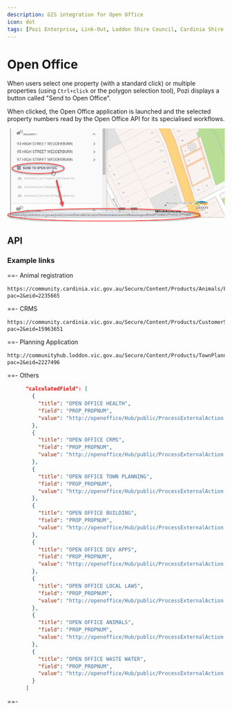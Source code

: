 ```yaml
---
description: GIS integration for Open Office
icon: dot
tags: [Pozi Enterprise, Link-Out, Loddon Shire Council, Cardinia Shire Council]
---
```


# Open Office

When users select one property (with a standard click) or multiple properties (using `Ctrl+click` or the polygon selection tool), Pozi displays a button called "Send to Open Office".

When clicked, the Open Office application is launched and the selected property numbers read by the Open Office API for its specialised workflows.

![](/static/img/tweet-gallery/Open_Office_Integration.png)

## API

### Example links

==- Animal registration

```
https://community.cardinia.vic.gov.au/Secure/Content/Products/Animals/Forms/ManageRegistration.aspx?pac=2&eid=2235665
```

==- CRMS

```
https://community.cardinia.vic.gov.au/Secure/Content/Products/CustomerService/Forms/ManageEvent.aspx?pac=2&eid=15963651
```

==- Planning Application

```
http://communityhub.loddon.vic.gov.au/Secure/Content/Products/TownPlanning/Forms/ManageApplication.aspx?pac=2&eid=2227496
```

==- Others

```json
      "calculatedField": [
        {
          "title": "OPEN OFFICE HEALTH",
          "field": "PROP_PROPNUM",
          "value": "http://openoffice/Hub/public/ProcessExternalAction.aspx?Module=HEALTH%26source=ExecuteOO%26id={field}"
        },
        {
          "title": "OPEN OFFICE CRMS",
          "field": "PROP_PROPNUM",
          "value": "http://openoffice/Hub/public/ProcessExternalAction.aspx?Module=CRMS%26source=ExecuteOO%26id={field}"
        },
        {
          "title": "OPEN OFFICE TOWN PLANNING",
          "field": "PROP_PROPNUM",
          "value": "http://openoffice/Hub/public/ProcessExternalAction.aspx?Module=TP%26source=ExecuteOO%26id={field}"
        },
        {
          "title": "OPEN OFFICE BUILDING",
          "field": "PROP_PROPNUM",
          "value": "http://openoffice/Hub/public/ProcessExternalAction.aspx?Module=BUILDING%26source=ExecuteOO%26id={field}"
        },
        {
          "title": "OPEN OFFICE DEV APPS",
          "field": "PROP_PROPNUM",
          "value": "http://openoffice/Hub/public/ProcessExternalAction.aspx?Module=DEVAPPS%26source=ExecuteOO%26id={field}"
        },
        {
          "title": "OPEN OFFICE LOCAL LAWS",
          "field": "PROP_PROPNUM",
          "value": "http://openoffice/Hub/public/ProcessExternalAction.aspx?Module=LLP%26source=ExecuteOO%26id={field}"
        },
        {
          "title": "OPEN OFFICE ANIMALS",
          "field": "PROP_PROPNUM",
          "value": "http://openoffice/Hub/public/ProcessExternalAction.aspx?Module=ANIMALS%26source=ExecuteOO%26id={field}"
        },
        {
          "title": "OPEN OFFICE WASTE WATER",
          "field": "PROP_PROPNUM",
          "value": "http://openoffice/Hub/public/ProcessExternalAction.aspx?Module=WW%26source=ExecuteOO%26id={field}"
        }
      ]
```

==-
